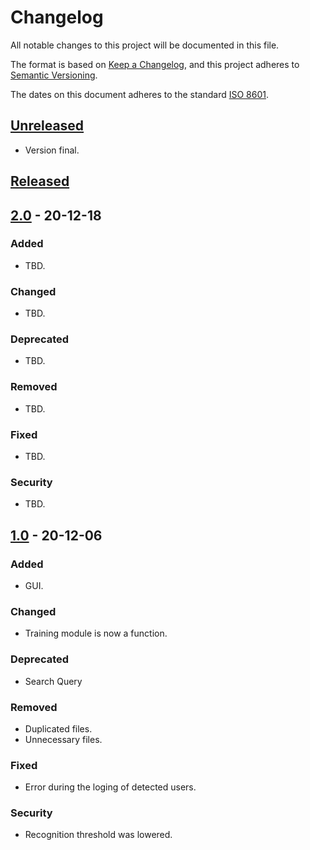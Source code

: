 # Changelog

All notable changes to this project will be documented in this file.

The format is based on [Keep a Changelog](https://keepachangelog.com/en/1.0.0/),
and this project adheres to [Semantic Versioning](https://semver.org/spec/v2.0.0.html).

The dates on this document adheres to the standard [ISO 8601](https://www.iso.org/iso-8601-date-and-time-format.htmll).

## [Unreleased](CHANGELOG.md)

- Version final.

## [Released](https://github.com/lcortesg/Let-Me-In/releases)

## [2.0](https://github.com/lcortesg/Let-Me-In/releases/tag/2.0) - 20-12-18

### Added

- TBD.

### Changed

- TBD.

### Deprecated

- TBD.

### Removed

- TBD.

### Fixed

- TBD.

### Security

- TBD.

## [1.0](https://github.com/lcortesg/Let-Me-In/releases/tag/1.0) - 20-12-06

### Added

- GUI.

### Changed

- Training module is now a function.

### Deprecated

- Search Query

### Removed

- Duplicated files.
- Unnecessary files.

### Fixed

- Error during the loging of detected users.

### Security

- Recognition threshold was lowered.


